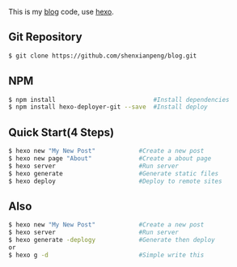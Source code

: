 This is my [blog](https://shenxianpeng.github.io/) code, use [hexo](https://hexo.io).

## Git Repository
``` bash
$ git clone https://github.com/shenxianpeng/blog.git
```

## NPM
``` bash
$ npm install                           #Install dependencies
$ npm install hexo-deployer-git --save  #Install deploy
```

## Quick Start(4 Steps)

``` bash
$ hexo new "My New Post"            #Create a new post
$ hexo new page "About"             #Create a about page
$ hexo server                       #Run server
$ hexo generate                     #Generate static files
$ hexo deploy                       #Deploy to remote sites
```

## Also
``` bash
$ hexo new "My New Post"            #Create a new post
$ hexo server                       #Run server
$ hexo generate -deplogy            #Generate then deploy
or
$ hexo g -d                         #Simple write this
```

